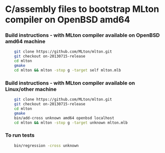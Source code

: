 # C/assembly files to bootstrap MLton compiler on OpenBSD amd64

### Build instructions - with MLton compiler available on OpenBSD amd64 machine

```sh
    git clone https://github.com/MLton/mlton.git
    git checkout on-20130715-release
    cd mlton
    gmake
    cd mlton && mlton -stop g -target self mlton.mlb
```

### Build instructions - with MLton compiler available on Linux/other machine

```sh
    git clone https://github.com/MLton/mlton.git
    git checkout on-20130715-release
    cd mlton
    gmake
    bin/add-cross unknown amd64 openbsd localhost
    cd mlton && mlton -stop g -target unknown mlton.mlb
```

### To run tests

```sh
    bin/regression -cross unknown
```
